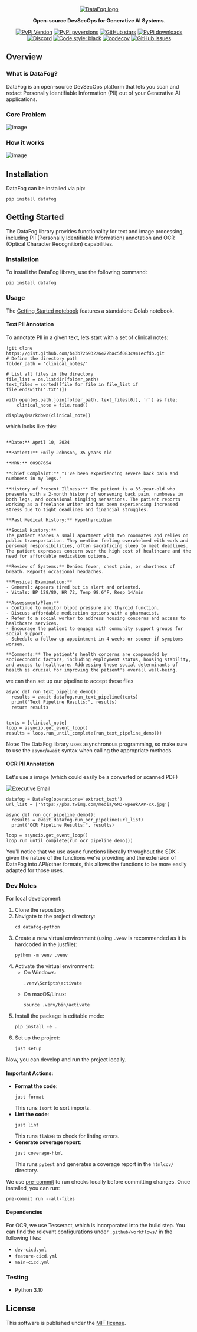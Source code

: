 <p align="center">
  <a href="https://www.datafog.ai"><img src="public/colorlogo.png" alt="DataFog logo"></a>
</p>

<p align="center">
    <b>Open-source DevSecOps for Generative AI Systems</b>. <br />
</p>

<p align="center">
  <a href="https://pypi.org/project/datafog/"><img src="https://img.shields.io/pypi/v/datafog.svg?style=flat-square" alt="PyPi Version"></a>
  <a href="https://pypi.org/project/datafog/"><img src="https://img.shields.io/pypi/pyversions/datafog.svg?style=flat-square" alt="PyPI pyversions"></a>
  <a href="https://github.com/datafog/datafog-python"><img src="https://img.shields.io/github/stars/datafog/datafog-python.svg?style=flat-square&logo=github&label=Stars&logoColor=white" alt="GitHub stars"></a>
  <a href="https://pypistats.org/packages/datafog"><img src="https://img.shields.io/pypi/dm/datafog.svg?style=flat-square" alt="PyPi downloads"></a>
  <a href="https://discord.gg/bzDth394R4"><img src="https://img.shields.io/discord/1173803135341449227?style=flat" alt="Discord"></a>
  <a href="https://github.com/psf/black"><img src="https://img.shields.io/badge/code%20style-black-000000.svg?style=flat-square" alt="Code style: black"></a>
  <a href="https://codecov.io/gh/datafog/datafog-python"><img src="https://img.shields.io/codecov/c/github/datafog/datafog-python.svg?style=flat-square" alt="codecov"></a>
  <a href="https://github.com/datafog/datafog-python/issues"><img src="https://img.shields.io/github/issues/datafog/datafog-python.svg?style=flat-square" alt="GitHub Issues"></a>
</p>

## Overview

### What is DataFog?

DataFog is an open-source DevSecOps platform that lets you scan and redact Personally Identifiable Information (PII) out of your Generative AI applications.

### Core Problem

![image](https://github.com/DataFog/datafog-python/assets/61345237/57fba4e5-21cc-458f-ac6a-6fbbb70a8de1)

### How it works

![image](https://github.com/DataFog/datafog-python/assets/61345237/91f4634a-8a9f-4621-81bc-09930feda78a)

## Installation

DataFog can be installed via pip:

```
pip install datafog
```

## Getting Started

The DataFog library provides functionality for text and image processing, including PII (Personally Identifiable Information) annotation and OCR (Optical Character Recognition) capabilities.

### Installation

To install the DataFog library, use the following command:

```
pip install datafog
```

### Usage

The [Getting Started notebook](/examples/getting_started.ipynb) features a standalone Colab notebook.

#### Text PII Annotation

To annotate PII in a given text, lets start with a set of clinical notes:

```
!git clone https://gist.github.com/b43b72693226422bac5f083c941ecfdb.git
# Define the directory path
folder_path = 'clinical_notes/'

# List all files in the directory
file_list = os.listdir(folder_path)
text_files = sorted([file for file in file_list if file.endswith('.txt')])

with open(os.path.join(folder_path, text_files[0]), 'r') as file:
    clinical_note = file.read()

display(Markdown(clinical_note))
```

which looks like this:

```

**Date:** April 10, 2024

**Patient:** Emily Johnson, 35 years old

**MRN:** 00987654

**Chief Complaint:** "I've been experiencing severe back pain and numbness in my legs."

**History of Present Illness:** The patient is a 35-year-old who presents with a 2-month history of worsening back pain, numbness in both legs, and occasional tingling sensations. The patient reports working as a freelance writer and has been experiencing increased stress due to tight deadlines and financial struggles.

**Past Medical History:** Hypothyroidism

**Social History:**
The patient shares a small apartment with two roommates and relies on public transportation. They mention feeling overwhelmed with work and personal responsibilities, often sacrificing sleep to meet deadlines. The patient expresses concern over the high cost of healthcare and the need for affordable medication options.

**Review of Systems:** Denies fever, chest pain, or shortness of breath. Reports occasional headaches.

**Physical Examination:**
- General: Appears tired but is alert and oriented.
- Vitals: BP 128/80, HR 72, Temp 98.6°F, Resp 14/min

**Assessment/Plan:**
- Continue to monitor blood pressure and thyroid function.
- Discuss affordable medication options with a pharmacist.
- Refer to a social worker to address housing concerns and access to healthcare services.
- Encourage the patient to engage with community support groups for social support.
- Schedule a follow-up appointment in 4 weeks or sooner if symptoms worsen.

**Comments:** The patient's health concerns are compounded by socioeconomic factors, including employment status, housing stability, and access to healthcare. Addressing these social determinants of health is crucial for improving the patient's overall well-being.

```

we can then set up our pipeline to accept these files

```
async def run_text_pipeline_demo():
  results = await datafog.run_text_pipeline(texts)
  print("Text Pipeline Results:", results)
  return results


texts = [clinical_note]
loop = asyncio.get_event_loop()
results = loop.run_until_complete(run_text_pipeline_demo())
```

Note: The DataFog library uses asynchronous programming, so make sure to use the `async`/`await` syntax when calling the appropriate methods.

#### OCR PII Annotation

Let's use a image (which could easily be a converted or scanned PDF)

![Executive Email](https://pbs.twimg.com/media/GM3-wpeWkAAP-cX.jpg)

```
datafog = DataFog(operations='extract_text')
url_list = ['https://pbs.twimg.com/media/GM3-wpeWkAAP-cX.jpg']

async def run_ocr_pipeline_demo():
  results = await datafog.run_ocr_pipeline(url_list)
  print("OCR Pipeline Results:", results)

loop = asyncio.get_event_loop()
loop.run_until_complete(run_ocr_pipeline_demo())

```

You'll notice that we use async functions liberally throughout the SDK - given the nature of the functions we're providing and the extension of DataFog into API/other formats, this allows the functions to be more easily adapted for those uses.


### Dev Notes

For local development:

1. Clone the repository.
2. Navigate to the project directory:
   ```
   cd datafog-python
   ```
3. Create a new virtual environment (using `.venv` is recommended as it is hardcoded in the justfile):
   ```
   python -m venv .venv
   ```
4. Activate the virtual environment:
   - On Windows:
     ```
     .venv\Scripts\activate
     ```
   - On macOS/Linux:
     ```
     source .venv/bin/activate
     ```
5. Install the package in editable mode:
   ```
   pip install -e .
   ```
6. Set up the project:
   ```
   just setup
   ```

Now, you can develop and run the project locally.

#### Important Actions:

- **Format the code**:
  ```
  just format
  ```
  This runs `isort` to sort imports.
- **Lint the code**:
  ```
  just lint
  ```
  This runs `flake8` to check for linting errors.
- **Generate coverage report**:
  ```
  just coverage-html
  ```
  This runs `pytest` and generates a coverage report in the `htmlcov/` directory.

We use [pre-commit](https://marketplace.visualstudio.com/items?itemName=elagil.pre-commit-helper) to run checks locally before committing changes. Once installed, you can run:

```
pre-commit run --all-files
```

#### Dependencies

For OCR, we use Tesseract, which is incorporated into the build step. You can find the relevant configurations under `.github/workflows/` in the following files:

- `dev-cicd.yml`
- `feature-cicd.yml`
- `main-cicd.yml`

### Testing

- Python 3.10

## License

This software is published under the [MIT
license](https://en.wikipedia.org/wiki/MIT_License).
